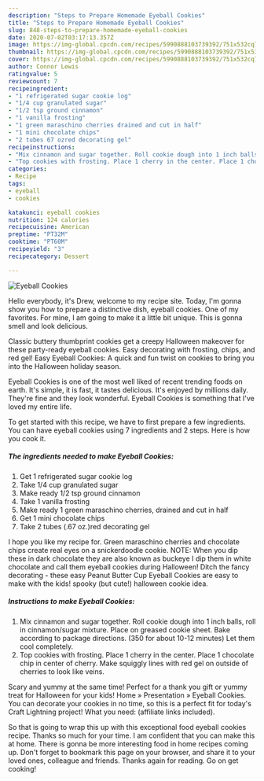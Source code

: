 ```yaml
---
description: "Steps to Prepare Homemade Eyeball Cookies"
title: "Steps to Prepare Homemade Eyeball Cookies"
slug: 848-steps-to-prepare-homemade-eyeball-cookies
date: 2020-07-02T03:17:13.357Z
image: https://img-global.cpcdn.com/recipes/5990888103739392/751x532cq70/eyeball-cookies-recipe-main-photo.jpg
thumbnail: https://img-global.cpcdn.com/recipes/5990888103739392/751x532cq70/eyeball-cookies-recipe-main-photo.jpg
cover: https://img-global.cpcdn.com/recipes/5990888103739392/751x532cq70/eyeball-cookies-recipe-main-photo.jpg
author: Connor Lewis
ratingvalue: 5
reviewcount: 7
recipeingredient:
- "1 refrigerated sugar cookie log"
- "1/4 cup granulated sugar"
- "1/2 tsp ground cinnamon"
- "1 vanilla frosting"
- "1 green maraschino cherries drained and cut in half"
- "1 mini chocolate chips"
- "2 tubes 67 ozred decorating gel"
recipeinstructions:
- "Mix cinnamon and sugar together. Roll cookie dough into 1 inch balls, roll in cinnamon/sugar mixture. Place on greased cookie sheet. Bake according to package directions. (350 for about 10-12 minutes) Let them cool completely."
- "Top cookies with frosting. Place 1 cherry in the center. Place 1 chocolate chip in center of cherry. Make squiggly lines with red gel on outside of cherries to look like veins."
categories:
- Recipe
tags:
- eyeball
- cookies

katakunci: eyeball cookies 
nutrition: 124 calories
recipecuisine: American
preptime: "PT32M"
cooktime: "PT60M"
recipeyield: "3"
recipecategory: Dessert

---
```



![Eyeball Cookies](https://img-global.cpcdn.com/recipes/5990888103739392/751x532cq70/eyeball-cookies-recipe-main-photo.jpg)

Hello everybody, it's Drew, welcome to my recipe site. Today, I'm gonna show you how to prepare a distinctive dish, eyeball cookies. One of my favorites. For mine, I am going to make it a little bit unique. This is gonna smell and look delicious.

Classic buttery thumbprint cookies get a creepy Halloween makeover for these party-ready eyeball cookies. Easy decorating with frosting, chips, and red gel! Easy Eyeball Cookies: A quick and fun twist on cookies to bring you into the Halloween holiday season.

Eyeball Cookies is one of the most well liked of recent trending foods on earth. It's simple, it is fast, it tastes delicious. It's enjoyed by millions daily. They're fine and they look wonderful. Eyeball Cookies is something that I've loved my entire life.


To get started with this recipe, we have to first prepare a few ingredients. You can have eyeball cookies using 7 ingredients and 2 steps. Here is how you cook it.

<!--inarticleads1-->

##### The ingredients needed to make Eyeball Cookies:

1. Get 1 refrigerated sugar cookie log
1. Take 1/4 cup granulated sugar
1. Make ready 1/2 tsp ground cinnamon
1. Take 1 vanilla frosting
1. Make ready 1 green maraschino cherries, drained and cut in half
1. Get 1 mini chocolate chips
1. Take 2 tubes (.67 oz.)red decorating gel


I hope you like my recipe for. Green maraschino cherries and chocolate chips create real eyes on a snickerdoodle cookie. NOTE: When you dip these in dark chocolate they are also known as buckeye I dip them in white chocolate and call them eyeball cookies during Halloween! Ditch the fancy decorating - these easy Peanut Butter Cup Eyeball Cookies are easy to make with the kids! spooky (but cute!) halloween cookie idea. 

<!--inarticleads2-->

##### Instructions to make Eyeball Cookies:

1. Mix cinnamon and sugar together. Roll cookie dough into 1 inch balls, roll in cinnamon/sugar mixture. Place on greased cookie sheet. Bake according to package directions. (350 for about 10-12 minutes) Let them cool completely.
1. Top cookies with frosting. Place 1 cherry in the center. Place 1 chocolate chip in center of cherry. Make squiggly lines with red gel on outside of cherries to look like veins.


Scary and yummy at the same time! Perfect for a thank you gift or yummy treat for Halloween for your kids! Home » Presentation » Eyeball Cookies. You can decorate your cookies in no time, so this is a perfect fit for today&#39;s Craft Lightning project! What you need: (affiliate links included). 

So that is going to wrap this up with this exceptional food eyeball cookies recipe. Thanks so much for your time. I am confident that you can make this at home. There is gonna be more interesting food in home recipes coming up. Don't forget to bookmark this page on your browser, and share it to your loved ones, colleague and friends. Thanks again for reading. Go on get cooking!
